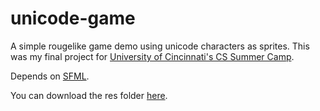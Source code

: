 unicode-game
============

A simple rougelike game demo using unicode characters as sprites.
This was my final project for [University of Cincinnati's CS Summer Camp](http://secs.ceas.uc.edu/summercamp).

Depends on [SFML](http://www.sfml-dev.org/).

You can download the res folder [here](https://mega.co.nz/#!iAEnjZJK!f8pqSMdkgkbM_Ovc1-bGFrfyHayI34J5zz5TGOCx80w).
